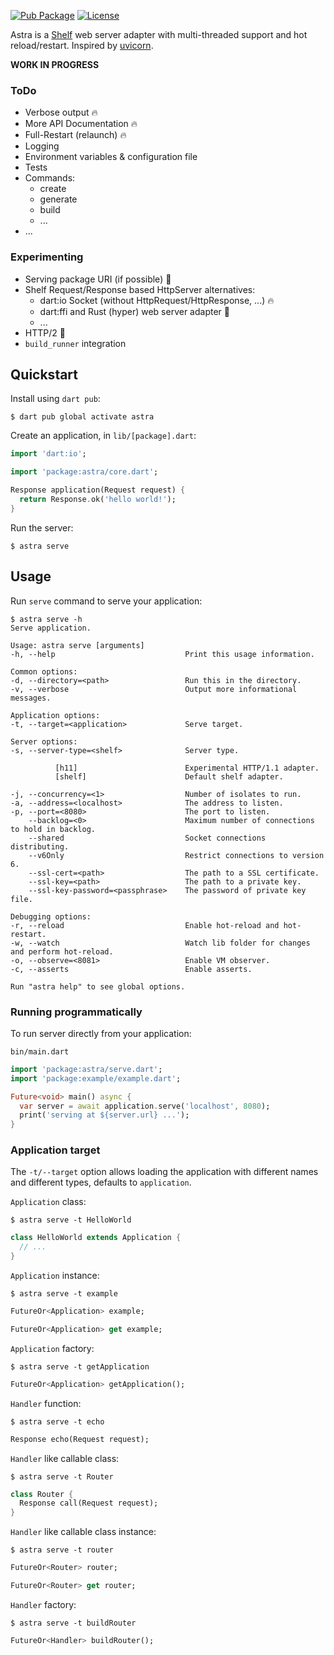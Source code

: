[![Pub Package](https://img.shields.io/pub/v/astra.svg)](https://pub.dev/packages/astra)
[![License](https://img.shields.io/badge/License-MIT-blue.svg)](LICENSE)

Astra is a [Shelf][shelf] web server adapter with multi-threaded support and hot reload/restart.
Inspired by [uvicorn][uvicorn].

**WORK IN PROGRESS**

### ToDo
- Verbose output 🔥
- More API Documentation 🔥
- Full-Restart (relaunch) 🔥
- Logging
- Environment variables & configuration file
- Tests
- Commands:
  - create
  - generate
  - build
  - ...
- ...

### Experimenting
- Serving package URI (if possible) 🤔
- Shelf Request/Response based HttpServer alternatives:
  - dart:io Socket (without HttpRequest/HttpResponse, ...) 🔥
  - dart:ffi and Rust (hyper) web server adapter 🤔
  - ...
- HTTP/2 🤔
- `build_runner` integration

## Quickstart

Install using `dart pub`:

```console
$ dart pub global activate astra
```

Create an application, in `lib/[package].dart`:

```dart
import 'dart:io';

import 'package:astra/core.dart';

Response application(Request request) {
  return Response.ok('hello world!');
}
```

Run the server:

```console
$ astra serve
```

## Usage

Run `serve` command to serve your application:

```console
$ astra serve -h
Serve application.

Usage: astra serve [arguments]
-h, --help                             Print this usage information.

Common options:
-d, --directory=<path>                 Run this in the directory.
-v, --verbose                          Output more informational messages.

Application options:
-t, --target=<application>             Serve target.

Server options:
-s, --server-type=<shelf>              Server type.

          [h11]                        Experimental HTTP/1.1 adapter.
          [shelf]                      Default shelf adapter.

-j, --concurrency=<1>                  Number of isolates to run.
-a, --address=<localhost>              The address to listen.
-p, --port=<8080>                      The port to listen.
    --backlog=<0>                      Maximum number of connections to hold in backlog.
    --shared                           Socket connections distributing.
    --v6Only                           Restrict connections to version 6.
    --ssl-cert=<path>                  The path to a SSL certificate.
    --ssl-key=<path>                   The path to a private key.
    --ssl-key-password=<passphrase>    The password of private key file.

Debugging options:
-r, --reload                           Enable hot-reload and hot-restart.
-w, --watch                            Watch lib folder for changes and perform hot-reload.
-o, --observe=<8081>                   Enable VM observer.
-c, --asserts                          Enable asserts.

Run "astra help" to see global options.
```

### Running programmatically

To run server directly from your application:

`bin/main.dart`

```dart
import 'package:astra/serve.dart';
import 'package:example/example.dart';

Future<void> main() async {
  var server = await application.serve('localhost', 8080);
  print('serving at ${server.url} ...');
}
```

### Application target

The `-t/--target` option allows loading the application with different names and different types, defaults to `application`.

`Application` class:
```console
$ astra serve -t HelloWorld
```
```dart
class HelloWorld extends Application {
  // ...
}
```

`Application` instance:
```console
$ astra serve -t example
```
```dart
FutureOr<Application> example;

FutureOr<Application> get example;
```

`Application` factory:
```console
$ astra serve -t getApplication
```
```dart
FutureOr<Application> getApplication();
```

`Handler` function:
```console
$ astra serve -t echo
```
```dart
Response echo(Request request);
```

`Handler` like callable class:
```console
$ astra serve -t Router
```
```dart
class Router {
  Response call(Request request);
}
```

`Handler` like callable class instance:
```console
$ astra serve -t router
```
```dart
FutureOr<Router> router;

FutureOr<Router> get router;
```

`Handler` factory:
```console
$ astra serve -t buildRouter
```
```dart
FutureOr<Handler> buildRouter();
```

[shelf]: https://github.com/dart-lang/shelf
[uvicorn]: https://github.com/encode/uvicorn
[path]: https://dart.dev/tools/pub/cmd/pub-global#running-a-script-from-your-path
